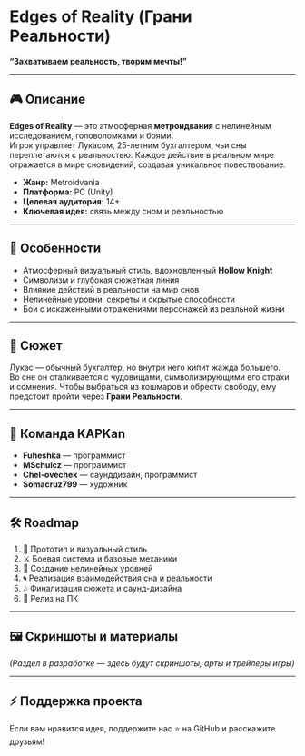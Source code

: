 # Edges of Reality (Грани Реальности)

**“Захватываем реальность, творим мечты!”**

---

## 🎮 Описание

**Edges of Reality** — это атмосферная **метроидвания** с нелинейным исследованием, головоломками и боями.  
Игрок управляет Лукасом, 25-летним бухгалтером, чьи сны переплетаются с реальностью. Каждое действие в реальном мире отражается в мире сновидений, создавая уникальное повествование.

- **Жанр:** Metroidvania  
- **Платформа:** PC (Unity)  
- **Целевая аудитория:** 14+  
- **Ключевая идея:** связь между сном и реальностью  

---

## 🧩 Особенности

- Атмосферный визуальный стиль, вдохновленный **Hollow Knight**  
- Символизм и глубокая сюжетная линия  
- Влияние действий в реальности на мир снов  
- Нелинейные уровни, секреты и скрытые способности  
- Бои с искаженными отражениями персонажей из реальной жизни  

---

## 📖 Сюжет

Лукас — обычный бухгалтер, но внутри него кипит жажда большего.  
Во сне он сталкивается с чудовищами, символизирующими его страхи и сомнения. Чтобы выбраться из кошмаров и обрести свободу, ему предстоит пройти через **Грани Реальности**.

---

## 👥 Команда KAPKan

- **Fuheshka** — программист  
- **MSchulcz** — программист  
- **Chel-ovechek** — саунддизайн, программист  
- **Somacruz799** — художник  

---

## 🛠️ Roadmap

1. 🎨 Прототип и визуальный стиль  
2. ⚔️ Боевая система и базовые механики  
3. 🏰 Создание нелинейных уровней  
4. 🌀 Реализация взаимодействия сна и реальности  
5. 🎶 Финализация сюжета и саунд-дизайна  
6. 🚀 Релиз на ПК  

---

## 🖼️ Скриншоты и материалы

*(Раздел в разработке — здесь будут скриншоты, арты и трейлеры игры)*

---

## ⚡ Поддержка проекта

Если вам нравится идея, поддержите нас ⭐️ на GitHub и расскажите друзьям!  
